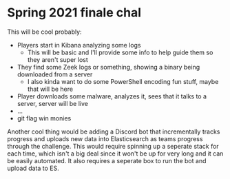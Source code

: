 # Spring 2021 finale chal

This will be cool probably:

* Players start in Kibana analyzing some logs
  * This will be basic and I'll provide some info to help guide them so they aren't super lost
* They find some Zeek logs or something, showing a binary being downloaded from a server
  * I also kinda want to do some PowerShell encoding fun stuff, maybe that will be here
* Player downloads some malware, analyzes it, sees that it talks to a server, server will be live
* ...
* git flag win monies

Another cool thing would be adding a Discord bot that incrementally tracks progress and uploads new data into Elasticsearch as teams progress through the challenge. This would require spinning up a seperate stack for each time, which isn't a big deal since it won't be up for very long and it can be easily automated. It also requires a seperate box to run the bot and upload data to ES.
